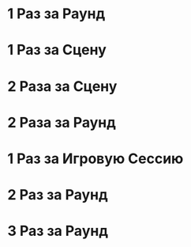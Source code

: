 # 1 Раз за Раунд

# 1 Раз за Сцену

# 2 Раза за Сцену

# 2 Раза за Раунд

# 1 Раз за Игровую Сессию

# 2 Раз за Раунд

# 3 Раз за Раунд